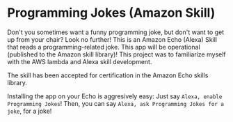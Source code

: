 # Programming Jokes (Amazon Skill)

Don't you sometimes want a funny programming joke, but don't want to get up from your chair? Look no further! This is an Amazon Echo (Alexa) Skill that reads a programming-related joke.
This app will be operational (published to the Amazon skill library)!
This project was to familiarize myself with the AWS lambda and Alexa skill development.

The skill has been accepted for certification in the Amazon Echo skills library.

Installing the app on your Echo is aggresively easy:
Just say `Alexa, enable Programming Jokes`! Then, you can say `Alexa, ask Programming Jokes for a joke`, for a joke!
